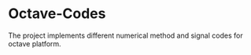 # Octave-Codes
The project implements different numerical method and signal codes for octave platform.
